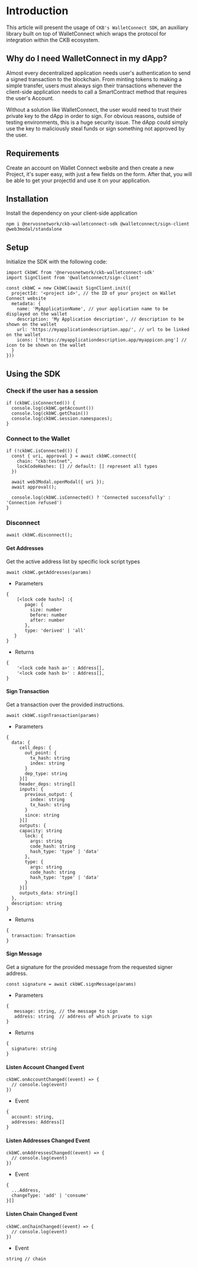 # Introduction
This article will present the usage of `CKB's WalletConnect SDK`, an auxiliary library built on top of WalletConnect which wraps the protocol for integration within the CKB ecosystem.

## Why do I need WalletConnect in my dApp?
Almost every decentralized application needs user's authentication to send a signed transaction to the blockchain. From minting tokens to making a simple transfer, users must always sign their transactions whenever the client-side application needs to call a SmartContract method that requires the user's Account.

Without a solution like WalletConnect, the user would need to trust their private key to the dApp in order to sign. For obvious reasons, outside of testing environments, this is a huge security issue. The dApp could simply use the key to maliciously steal funds or sign something not approved by the user.

## Requirements
Create an account on Wallet Connect website and then create a new Project, it's super easy, with just a few fields on the form. After that, you will be able to get your projectId and use it on your application.

## Installation
Install the dependency on your client-side application

```
npm i @nervosnetwork/ckb-walletconnect-sdk @walletconnect/sign-client @web3modal/standalone
```

## Setup
Initialize the SDK with the following code:
```
import CkbWC from '@nervosnetwork/ckb-walletconnect-sdk'
import SignClient from '@walletconnect/sign-client'

const ckbWC = new CkbWC(await SignClient.init({
  projectId: '<project id>', // the ID of your project on Wallet Connect website
  metadata: {
    name: 'MyApplicationName', // your application name to be displayed on the wallet
    description: 'My Application description', // description to be shown on the wallet
    url: 'https://myapplicationdescription.app/', // url to be linked on the wallet
    icons: ['https://myapplicationdescription.app/myappicon.png'] // icon to be shown on the wallet
  }
}))
```

## Using the SDK

### Check if the user has a session
```
if (ckbWC.isConnected()) {
  console.log(ckbWC.getAccount()) 
  console.log(ckbWC.getChain()) 
  console.log(ckbWC.session.namespaces); 
}
```

### Connect to the Wallet

```
if (!ckbWC.isConnected()) {
  const { uri, approval } = await ckbWC.connect({
    chain: "ckb:testnet",
    lockCodeHashes: [] // default: [] represent all types
  })  

  await web3Modal.openModal({ uri });
  await approval();

  console.log(ckbWC.isConnected() ? 'Connected successfully' : 'Connection refused')
}
```

### Disconnect
```
await ckbWC.disconnect();
```

#### Get Addresses

Get the active address list by specific lock script types

```
await ckbWC.getAddresses(params)
```
- Parameters
```
{
    [<lock code hash>] :{
       page: {
         size: number
         before: number
         after: number
       },
       type: 'derived' | 'all'
   }
}
```

- Returns
```
{
    '<lock code hash a>' : Address[],
    '<lock code hash b>' : Address[],
}
```

#### Sign Transaction

Get a transaction over the provided instructions.

```
await ckbWC.signTransaction(params)
```

- Parameters
```
{ 
  data: {
     cell_deps: {
       out_point: {
         tx_hash: string
         index: string
       }
       dep_type: string
     }[]
     header_deps: string[]
     inputs: {
       previous_output: {
         index: string
         tx_hash: string
       }
       since: string
     }[]
     outputs: {
     capacity: string
       lock: {
         args: string
         code_hash: string
         hash_type: 'type' | 'data'
       },
       type: {
         args: string
         code_hash: string
         hash_type: 'type' | 'data'
       }
     }[]
     outputs_data: string[]
  },
  description: string
}
```

- Returns
```
{
  transaction: Transaction
}
```

#### Sign Message

Get a signature for the provided message from the requested signer address.
```
const signature = await ckbWC.signMessage(params)
```
- Parameters
```
{
   message: string, // the message to sign
   address: string  // address of which private to sign
}
```

- Returns
```
{
  signature: string
}
```

#### Listen Account Changed Event

```
ckbWC.onAccountChanged((event) => {
  // console.log(event) 
})
```
- Event
```
{
  account: string,
  addresses: Address[]
}
```

#### Listen Addresses Changed Event

```
ckbWC.onAddressesChanged((event) => {
  // console.log(event) 
})
```
- Event
```
{
  ...Address,
  changeType: 'add' | 'consume'
}[]
```

#### Listen Chain Changed Event

```
ckbWC.onChainChanged((event) => {
  // console.log(event) 
})
```
- Event
```
string // chain
```
